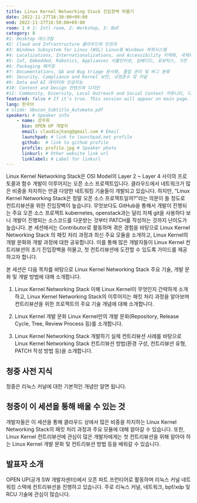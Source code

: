 ```yaml
---
title: Linux Kernel Networking Stack 진입장벽 허물기
date: 2022-11-27T16:30:00+09:00
end: 2022-11-27T16:50:00+09:00
room: 1 # 1: Intl room, 2: Workshop, 3: BoF
category: 8
#1: Desktop 데스크탑
#2: Cloud and Infrastructure 클라우드와 인프라
#3: Windows Subsystem for Linux (WSL) Linux용 Windows 하위시스템
#4: Localizations, Internationalizations, and Accessibility 지역화, 국제화 및 접근성
#5: IoT, Embedded, Robotics, Appliances 사물인터넷, 임베디드, 로보틱스, 가전
#6: Packaging 패키징
#7: Documentations, QA and Bug triage 문서화, 품질 관리 및 버그 분류
#8: Security, Compliance and Kernel 보안, 규정준수 및 커널
#9: Data and AI 데이터와 인공지능
#10: Content and Design 컨텐츠와 디지인
#11: Community, Diversity, Local Outreach and Social Context 커뮤니티, 다양성, 지역 사회 협력과 사회적 관점
featured: false # If it's true. This session will appear on main page.
lang: 한국어
# slide: Ubucon_Subtitle_Automate.pdf
speakers: # Speaker info
    - name: 강주희
      bio: OPEN UP 개발자
      email: claudiajkang@gmail.com # Email
      launchpad: # link to launchpad.net profile
      github:  # link to github profile
      profile: profile.jpg # Speaker photo
      linkurl: # Other website link url
      linklabel: # Label for linkurl
---
```

Linux Kernel Networking Stack은 OSI Model의 Layer 2 ~ Layer 4 사이의 프로토콜과 함수 개발이 이루어지는 오픈 소스 프로젝트입니다. 클라우드에서 네트워크가 많은 비중을 차지하는 만큼 다양한 네트워킹 기술들이 개발되고 있습니다. 하지만, “Linux Kernel Networking Stack은 정말 오픈 소스 프로젝트일까?”라는 의문이 들 정도로 컨트리뷰션을 위한 진입장벽이 높습니다. 무엇보다도 GitHub을 통해서 개발이 진행되는 주요 오픈 소스 프로젝트 kubernetes, openstack과는 달리 자체 git을 사용하다 보니 개발이 진행되는 소스코드를 다운받는 것부터 PATCH를 작성하는 것까지 난이도가 높습니다.
본 세션에서는 Contributor로 활동하며 겪은 경험을 바탕으로 Linux Kernel Networking Stack 의 패킷 처리 과정과 최신 주요 모듈을 소개하고, Linux Kernel의 개발 문화와 개발 과정에 대한 공유합니다. 이를 통해 많은 개발자들이 Linux Kernel 컨트리뷰션의 초기 진입장벽을 허물고, 첫 컨트리뷰션에 도전할 수 있도록 가이드를 제공하고자 합니다. 

본 세션은 다음 목차를 바탕으로 Linux Kernel Networking Stack 주요 기술, 개발 문화 및 개발 방법에 대해 소개합니다.

1. Linux Kernel Networking Stack 이해
Linux Kernel이 무엇인지 간략하게 소개하고, Linux Kernel Networking Stack의 이루어지는 패킷 처리 과정을 알아보며 컨트리뷰션을 위한 프로젝트의 주요 기술 개념에 대해 소개합니다.

2. Linux Kernel 개발 문화
Linux Kernel만의 개발 문화(Repository, Release Cycle, Tree, Review Process 등)를 소개합니다.

3. Linux Kernel Networking Stack 개발하기 
실제 컨트리뷰션 사례를 바탕으로 Linux Kernel Networking Stack 컨트리뷰션 방법(환경 구성, 컨트리뷰션 유형, PATCH 작성 방법 등)을 소개합니다.

## 청중 사전 지식

청중은 리눅스 커널에 대한 기본적인 개념만 알면 됩니다.

## 청중이 이 세션을 통해 배울 수 있는 것
개발자들은 이 세션을 통해 클라우드 상에서 많은 비중을 차지하는 Linux Kernel Networking Stack의 패킷 처리 과정과 주요 모듈에 대해 알아갈 수 있습니다. 또한, Linux Kernel 컨트리뷰션에 관심이 많은 개발자에게는 첫 컨트리뷰션을 위해 알아야 하는 Linux Kernel 개발 문화 및 컨트리뷰션 방법 등을 배워갈 수 있습니다.

## 발표자 소개
OPEN UP(공개 SW 개발자센터)에서 오픈 파트 프런티어로 활동하며 리눅스 커널 네트워킹 스택에 컨트리뷰션을 진행하고 있습니다. 주로 리눅스 커널, 네트워크, bpf/xdp 및 RCU 기술에 관심이 많습니다.
